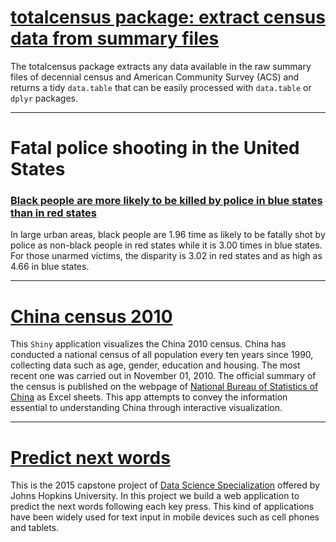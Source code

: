# [totalcensus package: extract census data from summary files](https://github.com/GL-Li/totalcensus)
The totalcensus package extracts any data available in the raw summary files of decennial census and American Community Survey (ACS) and returns a tidy `data.table` that can be easily processed with `data.table` or `dplyr` packages.

***
# Fatal police shooting in the United States

### [Black people are more likely to be killed by police in blue states than in red states](https://github.com/GL-Li/police_shooting)
In large urban areas, black people are 1.96 time as likely to be fatally shot by police as non-black people in red states while it is 3.00 times in blue states. For those unarmed victims, the disparity is 3.02 in red states and as high as 4.66 in blue states.

***
# [China census 2010](http://useshiny.com/apps/China_census/)

This `Shiny` application visualizes the China 2010 census. China has conducted a national census of all population every ten years since 1990, collecting data such as age, gender, education and housing. The most recent one was carried out in November 01, 2010. The official summary of the census is published on the webpage of [National Bureau of Statistics of China](http://www.stats.gov.cn/tjsj/pcsj/rkpc/6rp/indexch.htm) as Excel sheets. This app attempts to convey the information essential to understanding China through interactive visualization.

***
# [Predict next words](https://gl-li.shinyapps.io/nextWord_ShinyApp/)
This is the 2015 capstone project of [Data Science Specialization](https://www.coursera.org/specializations/jhu-data-science) offered by Johns Hopkins University. In this project we build a web application to predict the next words following each key press. This kind of applications have been widely used for text input in mobile devices such as cell phones and tablets.

